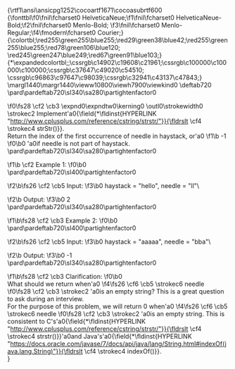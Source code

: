 {\rtf1\ansi\ansicpg1252\cocoartf1671\cocoasubrtf600
{\fonttbl\f0\fnil\fcharset0 HelveticaNeue;\f1\fnil\fcharset0 HelveticaNeue-Bold;\f2\fnil\fcharset0 Menlo-Bold;
\f3\fnil\fcharset0 Menlo-Regular;\f4\fmodern\fcharset0 Courier;}
{\colortbl;\red255\green255\blue255;\red29\green38\blue42;\red255\green255\blue255;\red78\green106\blue120;
\red245\green247\blue249;\red67\green91\blue103;}
{\*\expandedcolortbl;;\cssrgb\c14902\c19608\c21961;\cssrgb\c100000\c100000\c100000;\cssrgb\c37647\c49020\c54510;
\cssrgb\c96863\c97647\c98039;\cssrgb\c32941\c43137\c47843;}
\margl1440\margr1440\vieww10800\viewh7900\viewkind0
\deftab720
\pard\pardeftab720\sl340\sa280\partightenfactor0

\f0\fs28 \cf2 \cb3 \expnd0\expndtw0\kerning0
\outl0\strokewidth0 \strokec2 Implement\'a0{\field{\*\fldinst{HYPERLINK "http://www.cplusplus.com/reference/cstring/strstr/"}}{\fldrslt \cf4 \strokec4 strStr()}}.\
Return the index of the first occurrence of needle in haystack, or\'a0
\f1\b -1
\f0\b0 \'a0if needle is not part of haystack.\
\pard\pardeftab720\sl340\sa280\partightenfactor0

\f1\b \cf2 Example 1:
\f0\b0 \
\pard\pardeftab720\sl400\partightenfactor0

\f2\b\fs26 \cf2 \cb5 Input:
\f3\b0  haystack = "hello", needle = "ll"\

\f2\b Output:
\f3\b0  2\
\pard\pardeftab720\sl340\sa280\partightenfactor0

\f1\b\fs28 \cf2 \cb3 Example 2:
\f0\b0 \
\pard\pardeftab720\sl400\partightenfactor0

\f2\b\fs26 \cf2 \cb5 Input:
\f3\b0  haystack = "aaaaa", needle = "bba"\

\f2\b Output:
\f3\b0  -1\
\pard\pardeftab720\sl340\sa280\partightenfactor0

\f1\b\fs28 \cf2 \cb3 Clarification:
\f0\b0 \
What should we return when\'a0
\f4\fs26 \cf6 \cb5 \strokec6 needle
\f0\fs28 \cf2 \cb3 \strokec2 \'a0is an empty string? This is a great question to ask during an interview.\
For the purpose of this problem, we will return 0 when\'a0
\f4\fs26 \cf6 \cb5 \strokec6 needle
\f0\fs28 \cf2 \cb3 \strokec2 \'a0is an empty string. This is consistent to C's\'a0{\field{\*\fldinst{HYPERLINK "http://www.cplusplus.com/reference/cstring/strstr/"}}{\fldrslt \cf4 \strokec4 strstr()}}\'a0and Java's\'a0{\field{\*\fldinst{HYPERLINK "https://docs.oracle.com/javase/7/docs/api/java/lang/String.html#indexOf(java.lang.String)"}}{\fldrslt \cf4 \strokec4 indexOf()}}.\
}